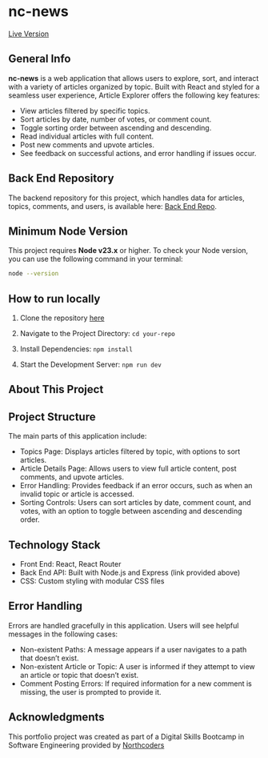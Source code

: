 # nc-news

[Live Version](https://markw53-news.netlify.app)

## General Info

**nc-news** is a web application that allows users to explore, sort, and interact with a variety of articles organized by topic. Built with React and styled for a seamless user experience, Article Explorer offers the following key features:

- View articles filtered by specific topics.
- Sort articles by date, number of votes, or comment count.
- Toggle sorting order between ascending and descending.
- Read individual articles with full content.
- Post new comments and upvote articles.
- See feedback on successful actions, and error handling if issues occur.

## Back End Repository

The backend repository for this project, which handles data for articles, topics, comments, and users, is available here: [Back End Repo](https://github.com/markw53/nc-news.git).

## Minimum Node Version

This project requires **Node v23.x** or higher. To check your Node version, you can use the following command in your terminal:

```bash
node --version
```

## How to run locally

1. Clone the repository [here](https://github.com/markw53/nc-news.git)

2. Navigate to the Project Directory: ```cd your-repo```

3. Install Dependencies: ```npm install```

4. Start the Development Server: ```npm run dev```

## About This Project

## Project Structure

The main parts of this application include:

- Topics Page: Displays articles filtered by topic, with options to sort articles.
- Article Details Page: Allows users to view full article content, post comments, and upvote articles.
- Error Handling: Provides feedback if an error occurs, such as when an invalid topic or article is accessed.
- Sorting Controls: Users can sort articles by date, comment count, and votes, with an option to toggle between ascending and descending order.

## Technology Stack

- Front End: React, React Router
- Back End API: Built with Node.js and Express (link provided above)
- CSS: Custom styling with modular CSS files

## Error Handling

Errors are handled gracefully in this application. Users will see helpful messages in the following cases:

- Non-existent Paths: A message appears if a user navigates to a path that doesn’t exist.
- Non-existent Article or Topic: A user is informed if they attempt to view an article or topic that doesn’t exist.
- Comment Posting Errors: If required information for a new comment is missing, the user is prompted to provide it.

## Acknowledgments

This portfolio project was created as part of a Digital Skills Bootcamp in Software Engineering provided by [Northcoders](https://northcoders.com/)
